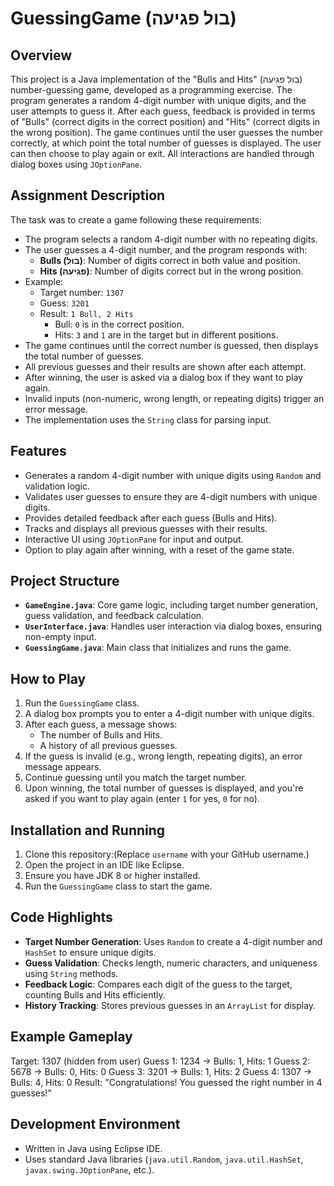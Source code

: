 # GuessingGame (בול פגיעה)

## Overview
This project is a Java implementation of the "Bulls and Hits" (בול פגיעה) number-guessing game, developed as a programming exercise. The program generates a random 4-digit number with unique digits, and the user attempts to guess it. After each guess, feedback is provided in terms of "Bulls" (correct digits in the correct position) and "Hits" (correct digits in the wrong position). The game continues until the user guesses the number correctly, at which point the total number of guesses is displayed. The user can then choose to play again or exit. All interactions are handled through dialog boxes using `JOptionPane`.

## Assignment Description
The task was to create a game following these requirements:
- The program selects a random 4-digit number with no repeating digits.
- The user guesses a 4-digit number, and the program responds with:
  - **Bulls (בול)**: Number of digits correct in both value and position.
  - **Hits (פגיעה)**: Number of digits correct but in the wrong position.
- Example:
  - Target number: `1307`
  - Guess: `3201`
  - Result: `1 Bull, 2 Hits`
    - Bull: `0` is in the correct position.
    - Hits: `3` and `1` are in the target but in different positions.
- The game continues until the correct number is guessed, then displays the total number of guesses.
- All previous guesses and their results are shown after each attempt.
- After winning, the user is asked via a dialog box if they want to play again.
- Invalid inputs (non-numeric, wrong length, or repeating digits) trigger an error message.
- The implementation uses the `String` class for parsing input.

## Features
- Generates a random 4-digit number with unique digits using `Random` and validation logic.
- Validates user guesses to ensure they are 4-digit numbers with unique digits.
- Provides detailed feedback after each guess (Bulls and Hits).
- Tracks and displays all previous guesses with their results.
- Interactive UI using `JOptionPane` for input and output.
- Option to play again after winning, with a reset of the game state.

## Project Structure
- **`GameEngine.java`**: Core game logic, including target number generation, guess validation, and feedback calculation.
- **`UserInterface.java`**: Handles user interaction via dialog boxes, ensuring non-empty input.
- **`GuessingGame.java`**: Main class that initializes and runs the game.

## How to Play
1. Run the `GuessingGame` class.
2. A dialog box prompts you to enter a 4-digit number with unique digits.
3. After each guess, a message shows:
   - The number of Bulls and Hits.
   - A history of all previous guesses.
4. If the guess is invalid (e.g., wrong length, repeating digits), an error message appears.
5. Continue guessing until you match the target number.
6. Upon winning, the total number of guesses is displayed, and you're asked if you want to play again (enter `1` for yes, `0` for no).

## Installation and Running
1. Clone this repository:(Replace `username` with your GitHub username.)
2. Open the project in an IDE like Eclipse.
3. Ensure you have JDK 8 or higher installed.
4. Run the `GuessingGame` class to start the game.

## Code Highlights
- **Target Number Generation**: Uses `Random` to create a 4-digit number and `HashSet` to ensure unique digits.
- **Guess Validation**: Checks length, numeric characters, and uniqueness using `String` methods.
- **Feedback Logic**: Compares each digit of the guess to the target, counting Bulls and Hits efficiently.
- **History Tracking**: Stores previous guesses in an `ArrayList` for display.

## Example Gameplay
Target: 1307 (hidden from user)
Guess 1: 1234 -> Bulls: 1, Hits: 1
Guess 2: 5678 -> Bulls: 0, Hits: 0
Guess 3: 3201 -> Bulls: 1, Hits: 2
Guess 4: 1307 -> Bulls: 4, Hits: 0
Result: "Congratulations! You guessed the right number in 4 guesses!"

## Development Environment
- Written in Java using Eclipse IDE.
- Uses standard Java libraries (`java.util.Random`, `java.util.HashSet`, `javax.swing.JOptionPane`, etc.).
